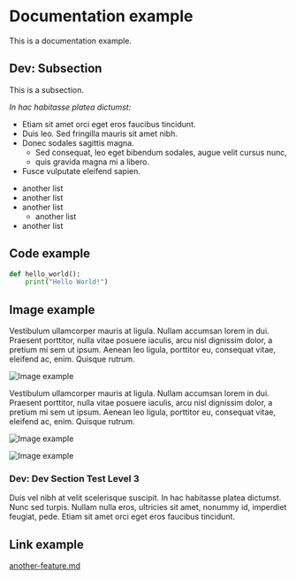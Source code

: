 # Documentation example

This is a documentation example.

## Dev: Subsection

This is a subsection.

*In hac habitasse platea dictumst:*

* Etiam sit amet orci eget eros faucibus tincidunt.
* Duis leo. Sed fringilla mauris sit amet nibh.
* Donec sodales sagittis magna.
  * Sed consequat, leo eget bibendum sodales, augue velit cursus nunc,
  * quis gravida magna mi a libero.
* Fusce vulputate eleifend sapien.

- another list
- another list
- another list
  - another list
- another list

## Code example

```python
def hello_world():
    print("Hello World!")
```

## Image example

Vestibulum ullamcorper mauris at ligula. Nullam accumsan lorem in dui. Praesent porttitor, nulla vitae posuere iaculis, arcu nisl dignissim dolor, a pretium mi sem ut ipsum. Aenean leo ligula, porttitor eu, consequat vitae, eleifend ac, enim. Quisque rutrum.

![Image example](img/image.png)

Vestibulum ullamcorper mauris at ligula. Nullam accumsan lorem in dui. Praesent porttitor, nulla vitae posuere iaculis, arcu nisl dignissim dolor, a pretium mi sem ut ipsum. Aenean leo ligula, porttitor eu, consequat vitae, eleifend ac, enim. Quisque rutrum.

![Image example](img/image.jpg)

![Image example](img/image.jpg)

### Dev: Dev Section Test Level 3

Duis vel nibh at velit scelerisque suscipit. In hac habitasse platea dictumst. Nunc sed turpis. Nullam nulla eros, ultricies sit amet, nonummy id, imperdiet feugiat, pede. Etiam sit amet orci eget eros faucibus tincidunt.

## Link example

[another-feature.md](another-feature.md)
